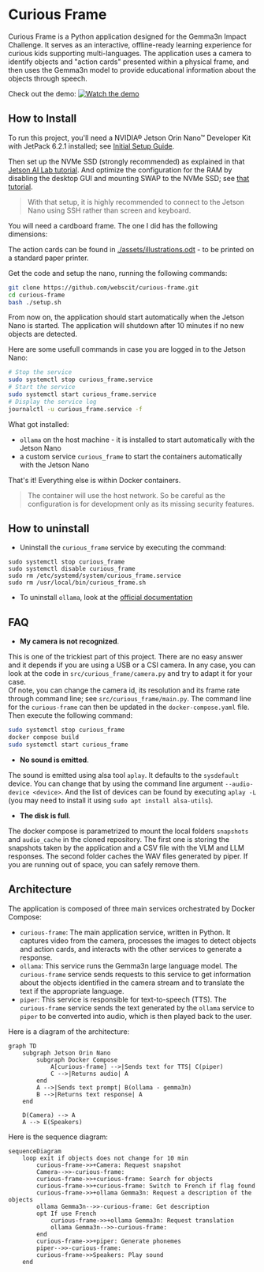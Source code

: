 # Curious Frame

Curious Frame is a Python application designed for the Gemma3n Impact Challenge. It serves as an interactive, offline-ready learning experience for curious kids supporting multi-languages. The application uses a camera to identify objects and "action cards" presented within a physical frame, and then uses the Gemma3n model to provide educational information about the objects through speech.

Check out the demo:
[![Watch the demo](http://img.youtube.com/vi/yx0OXfG8UnQ/hqdefault.jpg)](http://www.youtube.com/watch?v=yx0OXfG8UnQ "Watch the demo video")

## How to Install

To run this project, you'll need a NVIDIA® Jetson Orin Nano™ Developer Kit with JetPack 6.2.1 installed; see [Initial Setup Guide](https://www.jetson-ai-lab.com/initial_setup_jon.html).

Then set up the NVMe SSD (strongly recommended) as explained in that [Jetson AI Lab tutorial](https://www.jetson-ai-lab.com/tips_ssd-docker.html). And optimize the configuration for the RAM by disabling the desktop GUI and mounting SWAP to the NVMe SSD; see [that tutorial](https://www.jetson-ai-lab.com/tips_ram-optimization.html).

> With that setup, it is highly recommended to connect to the Jetson Nano using SSH rather than screen and keyboard.

You will need a cardboard frame. The one I did has the following dimensions:

The action cards can be found in [./assets/illustrations.odt](./assets/illustrations.odt) - to be printed on a standard paper printer.

Get the code and setup the nano, running the following commands:

```bash
git clone https://github.com/webscit/curious-frame.git
cd curious-frame
bash ./setup.sh
```

From now on, the application should start automatically when the Jetson Nano is started. The application will shutdown after 10 minutes if no new objects are detected.

Here are some usefull commands in case you are logged in to the Jetson Nano:

```bash
# Stop the service
sudo systemctl stop curious_frame.service
# Start the service
sudo systemctl start curious_frame.service
# Display the service log
journalctl -u curious_frame.service -f
```

What got installed:
- `ollama` on the host machine - it is installed to start automatically with the Jetson Nano
- a custom service `curious_frame` to start the containers automatically with the Jetson Nano

That's it! Everything else is within Docker containers.

> The container will use the host network. So be careful as the configuration
> is for development only as its missing security features.

## How to uninstall

- Uninstall the `curious_frame` service by executing the command:

```
sudo systemctl stop curious_frame
sudo systemctl disable curious_frame
sudo rm /etc/systemd/system/curious_frame.service
sudo rm /usr/local/bin/curious_frame.sh
```

- To uninstall `ollama`, look at the [official documentation](https://github.com/ollama/ollama/blob/main/docs/linux.md#uninstall)

## FAQ

- **My camera is not recognized**.

This is one of the trickiest part of this project. There are no easy answer and it depends if you are using a USB or a CSI camera.
In any case, you can look at the code in `src/curious_frame/camera.py` and try to adapt it for your case.  
Of note, you can change the camera id, its resolution and its frame rate through command line; see `src/curious_frame/main.py`.
The command line for the `curious-frame` can then be updated in the `docker-compose.yaml` file. Then execute the following command:

```sh
sudo systemctl stop curious_frame
docker compose build
sudo systemctl start curious_frame
```

- **No sound is emitted**.

The sound is emitted using alsa tool `aplay`. It defaults to the `sysdefault` device. You can change that
by using the command line argument `--audio-device <device>`. And the list of devices can be found by executing `aplay -L` (you may need to install it using `sudo apt install alsa-utils`).

- **The disk is full**.

The docker compose is parametrized to mount the local folders `snapshots` and `audio_cache` in the cloned repository. The first
one is storing the snapshots taken by the application and a CSV file with the VLM and LLM responses. The second folder caches
the WAV files generated by piper. If you are running out of space, you can safely remove them.

## Architecture

The application is composed of three main services orchestrated by Docker Compose:

-   `curious-frame`: The main application service, written in Python. It captures video from the camera, processes the images to detect objects and action cards, and interacts with the other services to generate a response.
-   `ollama`: This service runs the Gemma3n large language model. The `curious-frame` service sends requests to this service to get information about the objects identified in the camera stream and to translate the text if the appropriate language.
-   `piper`: This service is responsible for text-to-speech (TTS). The `curious-frame` service sends the text generated by the `ollama` service to `piper` to be converted into audio, which is then played back to the user.

Here is a diagram of the architecture:

```mermaid
graph TD
    subgraph Jetson Orin Nano
        subgraph Docker Compose
            A[curious-frame] -->|Sends text for TTS| C(piper)
            C -->|Returns audio| A
        end
        A -->|Sends text prompt| B(ollama - gemma3n)
        B -->|Returns text response| A
    end

    D(Camera) --> A
    A --> E(Speakers)
```

Here is the sequence diagram:

```mermaid
sequenceDiagram
    loop exit if objects does not change for 10 min
        curious-frame->>+Camera: Request snapshot
        Camera-->>-curious-frame: 
        curious-frame->>+curious-frame: Search for objects
        curious-frame->>+curious-frame: Switch to French if flag found
        curious-frame->>+ollama Gemma3n: Request a description of the objects
        ollama Gemma3n-->>-curious-frame: Get description
        opt If use French
            curious-frame->>+ollama Gemma3n: Request translation
            ollama Gemma3n-->>-curious-frame: 
        end
        curious-frame->>+piper: Generate phonemes
        piper-->>-curious-frame: 
        curious-frame->>Speakers: Play sound
    end
```
